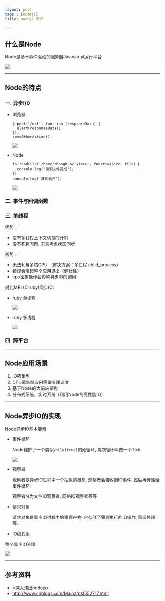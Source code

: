 ```yaml
---
layout: post
tags : [nodejs]
title: nodejs 简介

---
```


## 什么是Node

Node是基于事件驱动的服务器Javascript运行平台

<img src="/assets/images/nodejs_intro/node_component.png" />

---

## Node的特点

### 一. 异步I/O

  * 浏览器

        $.post('/url', function (responseData) {
          alert(responseData);
        });
        someOtherAction();

    <img src="/assets/images/nodejs_intro/ajax.png" />

  * Node

        fs.readFile('/home/zhonghua/.vimrc', function(err, file) {
          console.log('读取文件完成');
        })
        console.log('其他调用');

    <img src="/assets/images/nodejs_intro/read_file.png" />

### 二. 事件与回调函数

### 三. 单线程

  优势：

  * 没有多线程上下文切换的开销
  * 没有死锁问题, 无需考虑状态同步

  劣势：

  * 无法利用多核CPU （解决方案：多进程 child_process）
  * 错误会引起整个应用退出（健壮性）
  * cpu密集操作会影响异步IO的调用

  对比MRI (C ruby)同步IO:

  * ruby 单线程

    <img src="/assets/images/nodejs_intro/ruby_single.png" />

  * ruby 多线程

    <img src="/assets/images/nodejs_intro/ruby_multiple.png" />


### 四. 跨平台

---

## Node应用场景

1. IO密集型
2. CPU密集型应用需要合理调度
3. 基于Node的大前端架构
4. 分布式系统，实时系统（利用Node的高性能IO）

---

## Node异步IO的实现


Node异步IO基本要素:

* 事件循环

  Node维护了一个类似`while(true)`的死循环, 每次循环叫做一个Tick.


  <img src="/assets/images/nodejs_intro/tick.png" />


* 观察者

  观察者是异步IO过程中一个抽象的概念, 观察者会接收到IO事件, 然后再传递给事件循环.

  观察者分为文件IO观察者, 网络IO观察者等等

* 请求对象

  请求对象是异步IO过程中的重要产物, 它存储了需要执行的IO操作, 回调处理等.

* IO线程池


整个异步IO流程:

<img src="/assets/images/nodejs_intro/async_io.png" />

---

## 参考资料

* <深入浅出nodejs>
* <http://www.cnblogs.com/Mainz/p/3552717.html>
